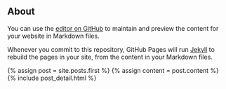 ## About

You can use the [editor on GitHub](https://github.com/includepeople/includepeople.github.io/edit/master/README.md) to maintain and preview the content for your website in Markdown files.

Whenever you commit to this repository, GitHub Pages will run [Jekyll](https://jekyllrb.com/) to rebuild the pages in your site, from the content in your Markdown files.

<div class="blog-index">  
  {% assign post = site.posts.first %}
  {% assign content = post.content %}
  {% include post_detail.html %}
</div>
